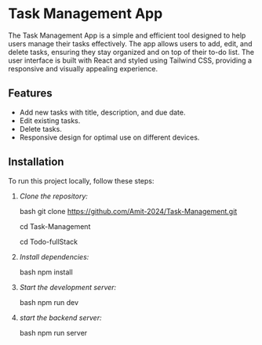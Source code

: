 # Task Management App

The Task Management App is a simple and efficient tool designed to help users manage their tasks effectively. The app allows users to add, edit, and delete tasks, ensuring they stay organized and on top of their to-do list. The user interface is built with React and styled using Tailwind CSS, providing a responsive and visually appealing experience.

## Features

- Add new tasks with title, description, and due date.
- Edit existing tasks.
- Delete tasks.
- Responsive design for optimal use on different devices.

## Installation

To run this project locally, follow these steps:

1. *Clone the repository:*

   bash
   git clone https://github.com/Amit-2024/Task-Management.git

   cd Task-Management
   
   cd Todo-fullStack
   

3. *Install dependencies:*

   bash
   npm install
   

4. *Start the development server:*

   bash
   npm run dev
   
5. *start the backend server:*
   
   bash
   npm run server
   
